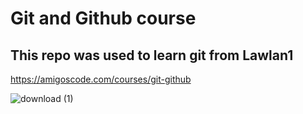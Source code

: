 # Git and Github course 

## This repo was used to learn git from Lawlan1
https://amigoscode.com/courses/git-github

![download (1)](https://github.com/Lawlan1/Learning-git/assets/154861110/a876e43f-2185-4f20-8b80-ef520d4df039)
